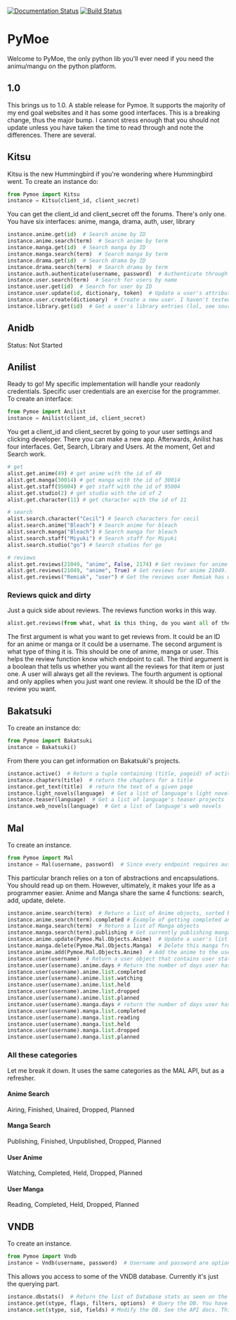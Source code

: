 [![Documentation Status](https://readthedocs.org/projects/pymoe/badge/?version=latest)](http://pymoe.readthedocs.io/en/latest/?badge=latest)
[![Build Status](https://travis-ci.org/ccubed/PyMoe.svg?branch=master)](https://travis-ci.org/ccubed/PyMoe)
# PyMoe
Welcome to PyMoe, the only python lib you'll ever need if you need the animu/mangu on the python platform.
## 1.0
This brings us to 1.0. A stable release for Pymoe. It supports the majority of my end goal websites and it has some good interfaces. This is a breaking change, thus the major bump.
I cannot stress enough that you should not update unless you have taken the time to read through and note the differences. There are several.

## Kitsu
Kitsu is the new Hummingbird if you're wondering where Hummingbird went.
To create an instance do:
```python
from Pymoe import Kitsu
instance = Kitsu(client_id, client_secret)
```
You can get the client_id and client_secret off the forums. There's only one.
You have six interfaces: anime, manga, drama, auth, user, library
```python
instance.anime.get(id)  # Search anime by ID
instance.anime.search(term)  # Search anime by term
instance.manga.get(id)  # Search manga by ID
instance.manga.search(term)  # Search manga by term
instance.drama.get(id)  # Search drama by ID
instance.drama.search(term)  # Search drama by term
instance.auth.authenticate(username, password)  # Authenticate through oauth
instance.user.search(term)  # Search for users by name
instance.user.get(id)  # Search for user by ID
instance.user.update(id, dictionary, token)  # Update a user's attributes
instance.user.create(dictionary)  # Create a new user. I haven't tested this. Let me know how it works.
instance.library.get(id)  # Get a user's library entries (lol, see source notes)
```

## Anidb
Status: Not Started

## Anilist
Ready to go! My specific implementation will handle your readonly credentials.
Specific user credentials are an exercise for the programmer.
To create an interface:
```python
from Pymoe import Anilist
instance = Anilist(client_id, client_secret)
```
You get a client_id and client_secret by going to your user settings and clicking developer. There you can make a new app.
Afterwards, Anilist has four interfaces. Get, Search, Library and Users. At the moment, Get and Search work.
```python
# get
alist.get.anime(49) # get anime with the id of 49
alist.get.manga(30014) # get manga with the id of 30014
alist.get.staff(95004) # get staff with the id of 95004
alist.get.studio(2) # get studio with the id of 2
alist.get.character(11) # get character with the id of 11

# search
alist.search.character("Cecil") # Search characters for cecil
alist.search.anime("Bleach") # Search anime for bleach
alist.search.manga("Bleach") # Search manga for bleach
alist.search.staff("Miyuki") # Search staff for Miyuki
alist.search.studio("go") # Search studios for go

# reviews
alist.get.reviews(21049, "anime", False, 2174) # Get reviews for anime 21049. In this case, get the review with an id of 2174
alist.get.reviews(21049, "anime", True) # Get reviews for anime 21049. In this case, get all reviews.
alist.get.reviews("Remiak", "user") # Get the reviews user Remiak has written
```
### Reviews quick and dirty
Just a quick side about reviews.
The reviews function works in this way.
```python
alist.get.reviews(from what, what is this thing, do you want all of them, if you don't want all of them which one do you want)
```
The first argument is what you want to get reviews from. It could be an ID for an anime or manga or it could be a username.
The second argument is what type of thing it is. This should be one of anime, manga or user. This helps the review function know which endpoint to call.
The third argument is a boolean that tells us whether you want all the reviews for that item or just one. A user will always get all the reviews.
The fourth argument is optional and only applies when you just want one review. It should be the ID of the review you want.


## Bakatsuki
To create an instance do:
```python
from Pymoe import Bakatsuki
instance = Bakatsuki()
```
From there you can get information on Bakatsuki's projects.
```python
instance.active()  # Return a tuple containing (title, pageid) of active projects
instance.chapters(title)  # return the chapters for a title
instance.get_text(title)  # return the text of a given page
instance.light_novels(language)  # Get a list of language's light novels
instance.teaser(language)  # Get a list of language's teaser projects
instance.web_novels(language)  # Get a list of language's web novels
```

## Mal
To create an instance.
```python
from Pymoe import Mal
instance = Mal(username, password)  # Since every endpoint requires authentication, username/password isn't optional
```
This particular branch relies on a ton of abstractions and encapsulations. You should read up on them. However, ultimately, it makes your life as a programmer easier. Anime and Manga share the same 4 functions: search, add, update, delete.
```python
instance.anime.search(term)  # Return a list of Anime objects, sorted by status
instance.anime.search(term).completed # Example of getting completed anime
instance.manga.search(term)  # Return a list of Manga objects
instance.manga.search(term).publishing # Get currently publishing manga
instance.anime.update(Pymoe.Mal.Objects.Anime)  # Update a user's list with the given anime data
instance.manga.delete(Pymoe.Mal.Objects.Manga)  # Delete this manga from the user's list
instance.anime.add(Pymoe.Mal.Objects.Anime)  # Add the anime to the user's list
instance.user(username)  # Return a user object that contains user stats and a full anime, manga list
instance.user(username).anime.days # Return the number of days user has spent on anime
instance.user(username).anime.list.completed
instance.user(username).anime.list.watching
instance.user(username).anime.list.held
instance.user(username).anime.list.dropped
instance.user(username).anime.list.planned
instance.user(username).manga.days # return the number of days user has spent on manga
instance.user(username).manga.list.completed
instance.user(username).manga.list.reading
instance.user(username).manga.list.held
instance.user(username).manga.list.dropped
instance.user(username).manga.list.planned
```
### All these categories
Let me break it down. It uses the same categories as the MAL API, but as a refresher.
#### Anime Search
Airing, Finished, Unaired, Dropped, Planned
#### Manga Search
Publishing, Finished, Unpublished, Dropped, Planned
#### User Anime
Watching, Completed, Held, Dropped, Planned
#### User Manga
Reading, Completed, Held, Dropped, Planned

## VNDB
To create an instance.
```python
from Pymoe import Vndb
instance = Vndb(username, password)  # Username and password are optional, but allow you to login as a user
```
This allows you access to some of the VNDB database. Currently it's just the querying part.
```python
instance.dbstats()  # Return the list of Database stats as seen on the homepage
instance.get(stype, flags, filters, options)  # Query the DB. You have to read the VNDB API Docs and my Docs for this. No way around it. Their API is complicated.
instance.set(stype, sid, fields) # Modify the DB. See the API docs. This is for VNLists, Wishlists and Votelists.
```
